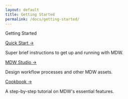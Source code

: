 ```yaml
---
layout: default
title: Getting Started
permalink: /docs/getting-started/
---
```


<section class="intro">
  <div class="grid">
    <div class="unit whole center-on-mobiles">
      <p class="first">Getting Started</p>
    </div>
  </div>
</section>
<section class="features">
  <div class="grid">
    <div class="unit one-third">
      <a href="quick-start">Quick Start &rarr;</a>
	  <p>Super brief instructions to get up and running with MDW.</p>
    </div>
    <div class="unit one-third">
      <a href="../guides/mdw-studio">MDW Studio &rarr;</a>
      <p>Design workflow processes and other MDW assets.</p>
    </div>
    <div class="unit one-third">
      <a href="../guides/mdw-cookbook">Cookbook &rarr;</a>
      <p>A step-by-step tutorial on MDW's essential features.</p>
    </div>
    <div class="clear"></div>
  </div>
</section>


